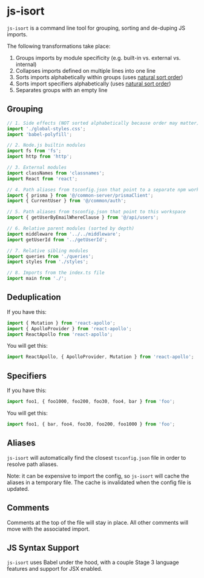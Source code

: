 # js-isort

`js-isort` is a command line tool for grouping, sorting and de-duping JS imports.

The following transformations take place:

1. Groups imports by module specificity (e.g. built-in vs. external vs. internal)
2. Collapses imports defined on multiple lines into one line
3. Sorts imports alphabetically within groups (uses [natural sort order](https://en.wikipedia.org/wiki/Natural_sort_order))
4. Sorts import specifiers alphabetically (uses [natural sort order](https://en.wikipedia.org/wiki/Natural_sort_order))
5. Separates groups with an empty line

## Grouping

```ts
// 1. Side effects (NOT sorted alphabetically because order may matter)
import './global-styles.css';
import 'babel-polyfill';

// 2. Node.js builtin modules
import fs from 'fs';
import http from 'http';

// 3. External modules
import classNames from 'classnames';
import React from 'react';

// 4. Path aliases from tsconfig.json that point to a separate npm workspace
import { prisma } from '@/common-server/prismaClient';
import { CurrentUser } from '@/common/auth';

// 5. Path aliases from tsconfig.json that point to this workspace
import { getUserByEmailWhereClause } from '@/api/users';

// 6. Relative parent modules (sorted by depth)
import middleware from '../../middleware';
import getUserId from '../getUserId';

// 7. Relative sibling modules
import queries from './queries';
import styles from './styles';

// 8. Imports from the index.ts file
import main from './';
```

## Deduplication

If you have this:

```ts
import { Mutation } from 'react-apollo';
import { ApolloProvider } from 'react-apollo';
import ReactApollo from 'react-apollo';
```

You will get this:

```ts
import ReactApollo, { ApolloProvider, Mutation } from 'react-apollo';
```

## Specifiers

If you have this:

```ts
import foo1, { foo1000, foo200, foo30, foo4, bar } from 'foo';
```

You will get this:

```ts
import foo1, { bar, foo4, foo30, foo200, foo1000 } from 'foo';
```

## Aliases

`js-isort` will automatically find the closest `tsconfig.json` file in order to resolve path aliases.

Note: it can be expensive to import the config, so `js-isort` will cache the aliases in a temporary file. The cache is invalidated when the config file is updated.

## Comments

Comments at the top of the file will stay in place. All other comments will move with the associated import.

## JS Syntax Support

`js-isort` uses Babel under the hood, with a couple Stage 3 language features and support for JSX enabled.
